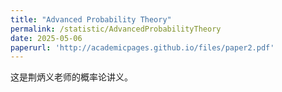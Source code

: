 ```yaml
---
title: "Advanced Probability Theory"
permalink: /statistic/AdvancedProbabilityTheory
date: 2025-05-06
paperurl: 'http://academicpages.github.io/files/paper2.pdf'
---
```

这是荆炳义老师的概率论讲义。